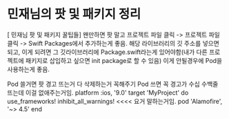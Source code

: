 # 민재님의 팟 및 패키지 정리
[ 민재님 팟 및 패키지 꿀팁들]
왠만하면 팟 말고 프로젝트 파일 클릭 -> 프로젝트 파일 클릭 -> Swift Packages에서 추가하는게 좋음.
해당 라이브러리의 깃 주소를 넣으면 되고, 이게 되려면 그 깃라이브러리에 Package.swift라는게 있어야함(내가 다른 프로젝트에 패키지로 삽입하고 싶으면 init package로 할 수 있음)
이게 안될경우에 Pod을 사용하는게 좋음.

Pod 쓸거면 팟 경고 뜨는거 다 삭제하는거 꼭해주기
Pod 쓰면 꼭 경고가 수십 수백줄 뜨는데 이걸 없애주는거임.
platform :ios, '9.0'
target 'MyProject' do
  use_frameworks!
  inhibit_all_warnings!   <<<< 요거 말하는거임.
  pod 'Alamofire', '~> 4.5'
end

